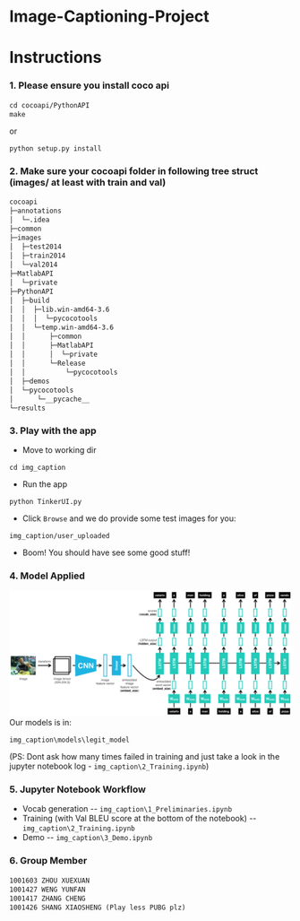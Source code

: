 # Image-Captioning-Project

# Instructions
### 1. Please ensure you install coco api
```
cd cocoapi/PythonAPI
make
```
or 
```
python setup.py install
```
### 2. Make sure your cocoapi folder in following tree struct (images/ at least with train and val)
```
cocoapi
├─annotations
│  └─.idea
├─common
├─images
│  ├─test2014
│  ├─train2014
│  └─val2014
├─MatlabAPI
│  └─private
├─PythonAPI
│  ├─build
│  │  ├─lib.win-amd64-3.6
│  │  │  └─pycocotools
│  │  └─temp.win-amd64-3.6
│  │      ├─common
│  │      ├─MatlabAPI
│  │      │  └─private
│  │      └─Release
│  │          └─pycocotools
│  ├─demos
│  └─pycocotools
│      └─__pycache__
└─results
```

### 3. Play with the app

* Move to working dir
```
cd img_caption
```
* Run the app
```
python TinkerUI.py
```
* Click ```Browse``` and we do provide some test images for you:
```
img_caption/user_uploaded
```
* Boom! You should have see some good stuff!

### 4. Model Applied
![alt text](https://github.com/Joe627487136/img_caption_project/blob/master/img_caption/images/encoder-decoder.png)
Our models is in:
```
img_caption\models\legit_model
```
(PS: Dont ask how many times failed in training and just take a look in the jupyter notebook log - ```img_caption\2_Training.ipynb```)


### 5. Jupyter Notebook Workflow
* Vocab generation -- ```img_caption\1_Preliminaries.ipynb```
* Training (with Val BLEU score at the bottom of the notebook) -- ```img_caption\2_Training.ipynb```
* Demo -- ```img_caption\3_Demo.ipynb```

### 6. Group Member

```
1001603 ZHOU XUEXUAN
1001427 WENG YUNFAN
1001417 ZHANG CHENG
1001426 SHANG XIAOSHENG (Play less PUBG plz)
```





